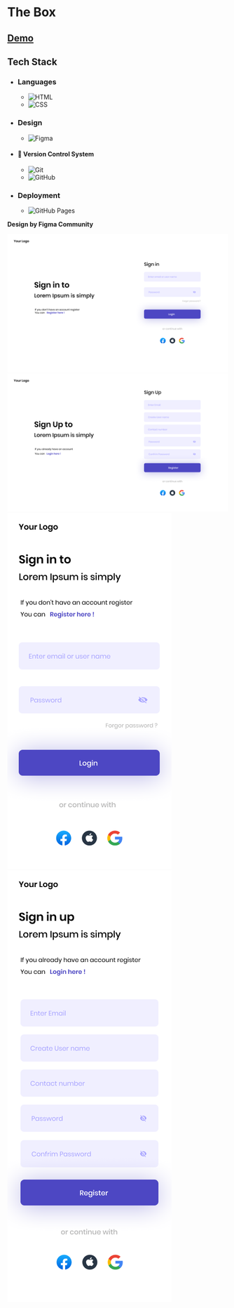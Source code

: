 # The Box

## [Demo](https://mahmoud-abuyoussef.github.io/Login_1/)

## Tech Stack

- ### Languages

  - ![HTML](https://img.shields.io/badge/HTML-%23E34F26.svg?logo=html5&logoColor=white)
  - ![CSS](https://img.shields.io/badge/CSS-1572B6?logo=css3&logoColor=fff)

- ### Design

  - ![Figma](https://img.shields.io/badge/Figma-F24E1E?logo=figma&logoColor=white)

- #### 🔖 Version Control System

  - ![Git](https://img.shields.io/badge/Git-F05032?logo=git&logoColor=fff)
  - ![GitHub](https://img.shields.io/badge/GitHub-%23121011.svg?logo=github&logoColor=white)

- ### Deployment
  - ![GitHub Pages](https://img.shields.io/badge/GitHub%20Pages-121013?logo=github&logoColor=white)

**Design by Figma Community**

![Sign In Desktop](https://github.com/mahmoud-abuyoussef/Login_1/blob/main/design/signin.webp)
![Sign Up Desktop](https://github.com/mahmoud-abuyoussef/Login_1/blob/main/design/register.webp)
![Sign In Mobile](https://github.com/mahmoud-abuyoussef/Login_1/blob/main/design/signin-mobile.webp)
![Sign Up Mobile](https://github.com/mahmoud-abuyoussef/Login_1/blob/main/design/register-mobile.webp)
